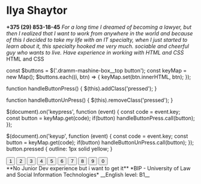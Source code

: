 # Ilya Shaytor
**+375 (29) 853-18-45**
_For a long time I dreamed of becoming a lawyer, but then I realized that I want to work from anywhere in the world and because of this I decided to take my life with an IT specialty, when I just started to learn about it, this specialty hooked me very much.
sociable and cheerful guy who wants to live. Have experience in working with HTML and CSS_
HTML and CSS

const $buttons = $('.dramm-mashine-box__top button');
const keyMap = new Map();
$buttons.each((i, btn) => {
  keyMap.set(btn.innerHTML, btn);
});

function handleButtonPress() {
  $(this).addClass('pressed');
}

function handleButtonUnPress() {
  $(this).removeClass('pressed');
}

$(document).on('keypress', function (event) {
  const code = event.key;
  const button = keyMap.get(code);
  if(button) handleButtonPress.call(button);
});


$(document).on('keyup', function (event) {
  const code = event.key;
  const button = keyMap.get(code);
  if(button) handleButtonUnPress.call(button);
});
button.pressed {
   outline: 1px solid yellow;
}
<script src="https://ajax.googleapis.com/ajax/libs/jquery/2.1.1/jquery.min.js"></script>
<div class="dramm-mashine-box__top">
    <button type="button" class="btn" id="btn-1">1</button>
    <button type="button" class="btn" id="btn-2">2</button>
    <button type="button" class="btn" id="btn-3">3</button>
    <button type="button" class="btn" id="btn-4">4</button>
    <button type="button" class="btn" id="btn-5">5</button>
    <button type="button" class="btn" id="btn-6">6</button>
    <button type="button" class="btn" id="btn-7">7</button>
    <button type="button" class="btn" id="btn-8">8</button>
    <button type="button" class="btn" id="btn-9">9</button>
    <button type="button" class="btn" id="btn-0">0</button>
</div>
**No Junior Dev experience but i want to get it**
*BIP - University of Law and Social Information Technologies*
__English level: B1__
